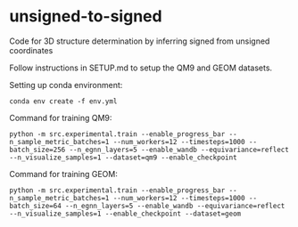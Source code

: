 # unsigned-to-signed
Code for 3D structure determination by inferring signed from unsigned coordinates


Follow instructions in SETUP.md to setup the QM9 and GEOM datasets.


Setting up conda environment:
```
conda env create -f env.yml
```

Command for training QM9:
```
python -m src.experimental.train --enable_progress_bar --n_sample_metric_batches=1 --num_workers=12 --timesteps=1000 --batch_size=256 --n_egnn_layers=5 --enable_wandb --equivariance=reflect --n_visualize_samples=1 --dataset=qm9 --enable_checkpoint
```

Command for training GEOM:
```
python -m src.experimental.train --enable_progress_bar --n_sample_metric_batches=1 --num_workers=12 --timesteps=1000 --batch_size=64 --n_egnn_layers=5 --enable_wandb --equivariance=reflect --n_visualize_samples=1 --enable_checkpoint --dataset=geom
```
